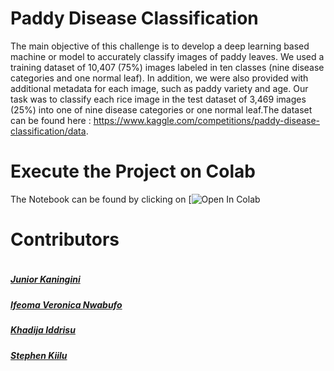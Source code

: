 # Paddy Disease Classification

The main objective of this challenge is to develop a deep learning based machine or model to accurately classify images of paddy leaves. We used a training dataset of 10,407 (75%) images labeled in ten classes (nine disease categories and one normal leaf). In addition, we were also provided with additional metadata for each image, such as paddy variety and age. Our task was to classify each rice image in the test dataset of 3,469 images (25%) into one of nine disease categories or one normal leaf.The dataset can be found here : https://www.kaggle.com/competitions/paddy-disease-classification/data.


# Execute the Project on Colab

 The Notebook can be found by clicking on [![Open In Colab](https://colab.research.google.com/drive/1FiOEmoLrHK_cX8eId1ESryNpGuY0OKmg?usp=sharing)



# Contributors #
<div style="display:flex;align-items:center">

<div style="display:flex;align-items:center">
    <div>
        <h5> <a href='https://github.com/Junior-081'> Junior Kaningini </a> </h5>



<div>
    <h5> <a href='#'> Ifeoma Veronica Nwabufo </a> </h5> 

      


<div>
    <h5> <a href='#'> Khadija Iddrisu  </a> </h5> 




<div>
    <h5> <a href='#'> Stephen Kiilu </a> </h5> 



</div>

